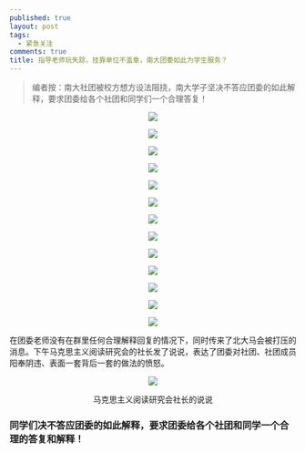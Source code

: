 ```yaml
---
published: true
layout: post
tags:
  - 紧急关注
comments: true
title: 指导老师玩失踪，挂靠单位不盖章，南大团委如此为学生服务？
---
```


<blockquote>
编者按：南大社团被校方想方设法阻挠，南大学子坚决不答应团委的如此解释，要求团委给各个社团和同学们一个合理答复！
</blockquote>

<p align="center"> <img src="https://files.catbox.moe/qac68e.jpg"> </p>

<p align="center"> <img src="https://files.catbox.moe/p4zu63.jpg"> </p>

<p align="center"> <img src="https://files.catbox.moe/85mqfo.jpg"> </p>

<p align="center"> <img src="https://files.catbox.moe/disfz9.jpg"> </p>

<p align="center"> <img src="https://files.catbox.moe/e5t724.jpg"> </p>

<p align="center"> <img src="https://files.catbox.moe/w5oxef.jpg"> </p>

<p align="center"> <img src="https://files.catbox.moe/4ukq5i.jpg"> </p>

<p align="center"> <img src="https://files.catbox.moe/06w9nk.jpg"> </p>

<p align="center"> <img src="https://files.catbox.moe/9mk26g.jpg"> </p>

<p align="center"> <img src="https://files.catbox.moe/u43luu.jpg"> </p>

<p align="center"> <img src="https://files.catbox.moe/2u0b4y.jpg"> </p>

<p align="center"> <img src="https://files.catbox.moe/mqhcdc.jpg"> </p>

<p align="center"> <img src="https://files.catbox.moe/gdf9xl.jpg"> </p>

在团委老师没有在群里任何合理解释回复的情况下，同时传来了北大马会被打压的消息。下午马克思主义阅读研究会的社长发了说说，表达了团委对社团、社团成员阳奉阴违、表面一套背后一套的做法的愤怒。

<p align="center"> <img src="https://files.catbox.moe/md53qm.jpg"> </p>

<p align="center"> 马克思主义阅读研究会社长的说说 </p>

### 同学们决不答应团委的如此解释，要求团委给各个社团和同学一个合理的答复和解释！

